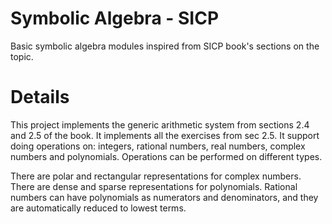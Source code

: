 # Symbolic Algebra - SICP
Basic symbolic algebra modules inspired from SICP book's sections on the topic.

# Details
This project implements the generic arithmetic system from sections 2.4 and 2.5 of the book.
It implements all the exercises from sec 2.5.
It support doing operations on: integers, rational numbers, real numbers, complex numbers and polynomials.
Operations can be performed on different types.

There are polar and rectangular representations for complex numbers.
There are dense and sparse representations for polynomials.
Rational numbers can have polynomials as numerators and denominators, and they are automatically reduced to lowest terms.
